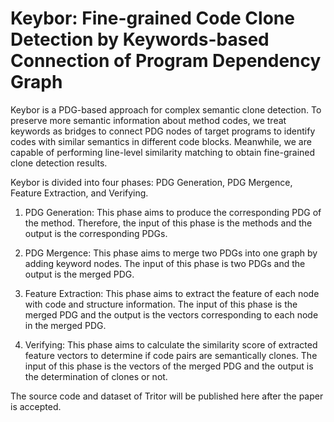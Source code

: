 # Keybor: Fine-grained Code Clone Detection by Keywords-based Connection of Program Dependency Graph
Keybor is a PDG-based approach for complex semantic clone detection.
To preserve more semantic information about method codes, we treat keywords as bridges to connect PDG nodes of target programs to identify codes with similar semantics in different code blocks. 
Meanwhile, we are capable of performing line-level similarity matching to obtain fine-grained clone detection results.

Keybor is divided into four phases: PDG Generation, PDG Mergence, Feature Extraction, and Verifying.
1. PDG Generation: 
  This phase aims to produce the corresponding PDG of the method.
  Therefore, the input of this phase is the methods and the output is the corresponding PDGs.
  
2. PDG Mergence: 
  This phase aims to merge two PDGs into one graph by adding keyword nodes.
  The input of this phase is two PDGs and the output is the merged PDG.
  
3. Feature Extraction:
  This phase aims to extract the feature of each node with code and structure information.
  The input of this phase is the merged PDG and the output is the vectors corresponding to each node in the merged PDG.

4. Verifying: 
  This phase aims to calculate the similarity score of extracted feature vectors to determine if code pairs are semantically clones. 
  The input of this phase is the vectors of the merged PDG and the output is the determination of clones or not.

The source code and dataset of Tritor will be published here after the paper is accepted.

